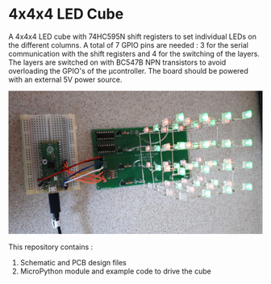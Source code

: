 # 4x4x4 LED Cube

A 4x4x4 LED cube with 74HC595N shift registers to set individual LEDs on the different columns. A total of 7 GPIO pins are needed : 3 for the serial communication with the shift registers and 4 for the switching of the layers. The layers are switched on with BC547B NPN transistors to avoid overloading the GPIO's of the µcontroller. The board should be powered with an external 5V power source.

![4x4x4 LED cube](pcb/4x4x4_led_cube.jpg)

This repository contains :
1. Schematic and PCB design files
2. MicroPython module and example code to drive the cube